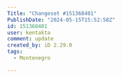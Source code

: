 ```yaml
---
Title: "Changeset #151368401"
PublishDate: "2024-05-15T15:52:58Z"
id: 151368401
user: kentakta
comment: update
created_by: iD 2.29.0
tags:
  - Montenegro

---
```

